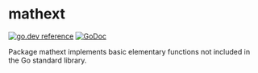 # mathext

[![go.dev reference](https://pkg.go.dev/badge/gonum.org/v1/gonum/mathext)](https://pkg.go.dev/gonum.org/v1/gonum/mathext)
[![GoDoc](https://godocs.io/gonum.org/v1/gonum/mathext?status.svg)](https://godocs.io/gonum.org/v1/gonum/mathext)

Package mathext implements basic elementary functions not included in the Go standard library.
